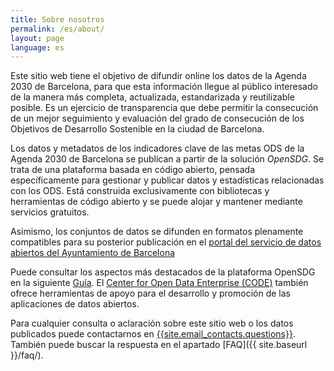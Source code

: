 ```yaml
---
title: Sobre nosotros
permalink: /es/about/
layout: page
language: es
---
```


Este sitio web tiene el objetivo de difundir online los datos de la Agenda 2030 de Barcelona, para que esta información llegue al público interesado de la manera más completa, actualizada, estandarizada y reutilizable posible. Es un ejercicio de transparencia que debe permitir la consecución de un mejor seguimiento y evaluación del grado de consecución de los Objetivos de Desarrollo Sostenible en la ciudad de Barcelona.

Los datos y metadatos de los indicadores clave de las metas ODS de la Agenda 2030 de Barcelona se publican a partir de la solución *OpenSDG*. Se trata de una plataforma basada en código abierto, pensada específicamente para gestionar y publicar datos y estadísticas relacionadas con los ODS. Está construida exclusivamente con bibliotecas y herramientas de código abierto y se puede alojar y mantener mediante servicios gratuitos.

Asimismo, los conjuntos de datos se difunden en formatos plenamente compatibles para su posterior publicación en el [portal del servicio de datos abiertos del Ayuntamiento de Barcelona](https://opendata-ajuntament.barcelona.cat/en)

Puede consultar los aspectos más destacados de la plataforma OpenSDG en la siguiente [Guía](https://open-sdg.readthedocs.io/en/latest/quick-start/). El [Center for Open Data Enterprise (CODE)](https://www.opendataenterprise.org/) también ofrece herramientas de apoyo para el desarrollo y promoción de las aplicaciones de datos abiertos.

Para cualquier consulta o aclaración sobre este sitio web o los datos publicados puede contactarnos en <a href="mailto:{{site.email_contacts.questions}}">{{site.email_contacts.questions}}</a>. También puede buscar la respuesta en el apartado [FAQ]({{ site.baseurl }}/faq/).

